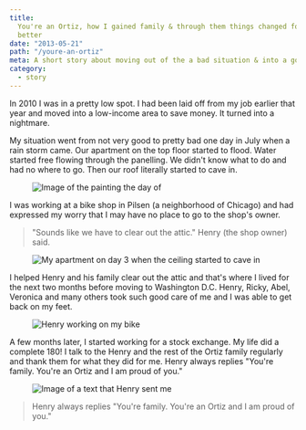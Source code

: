 ```yaml
---
title:
  You're an Ortiz, how I gained family & through them things changed for the
  better
date: "2013-05-21"
path: "/youre-an-ortiz"
meta: A short story about moving out of the a bad situation & into a good one
category:
  - story
---
```


In 2010 I was in a pretty low spot. I had been laid off from my job earlier that year and moved into a low-income area to save money. It turned into a nightmare.

My situation went from not very good to pretty bad one day in July when a rain storm came. Our apartment on the top floor started to flood. Water started free flowing through the panelling. We didn't know what to do and had no where to go. Then our roof literally started to cave in.

<figure>
<img src="https://yowainwright.imgix.net/youre-an-ortiz/water-logged-ceiling.jpg?w=800&h=800&fit=crop&crop=focalpoint&auto=format" alt="Image of the painting the day of" />
</figure>

I was working at a bike shop in Pilsen (a neighborhood of Chicago) and had expressed my worry that I may have no place to go to the shop's owner.

> "Sounds like we have to clear out the attic." Henry (the shop owner) said.

<figure>
<img src="https://yowainwright.imgix.net/youre-an-ortiz/water-puddles.jpg?w=800&h=800&fit=crop&crop=focalpoint&auto=format" alt="My apartment on day 3 when the ceiling started to cave in" />
</figure>

I helped Henry and his family clear out the attic and that's where I lived for the next two months before moving to Washington D.C.
Henry, Ricky, Abel, Veronica and many others took such good care of me and I was able to get back on my feet.

<figure>
<img src="https://yowainwright.imgix.net/youre-an-ortiz/henry-working-on-bike.jpg?w=800&h=800&fit=crop&crop=focalpoint&auto=format" alt="Henry working on my bike" />
</figure>

A few months later, I started working for a stock exchange. My life did a complete 180!
I talk to the Henry and the rest of the Ortiz family regularly and thank them for what they did for me.
Henry always replies "You're family. You're an Ortiz and I am proud of you."

<figure>
<img src="https://yowainwright.imgix.net/youre-an-ortiz/text-message.jpg?w=800&h=800&fit=crop&crop=focalpoint&auto=format?w=800&h=800&fit=crop&crop=focalpoint&auto=format" alt="Image of a text that Henry sent me" />
</figure>

> Henry always replies "You're family. You're an Ortiz and I am proud of you."

